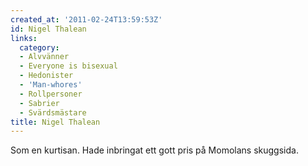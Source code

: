 ```yaml
---
created_at: '2011-02-24T13:59:53Z'
id: Nigel Thalean
links:
  category:
  - Alvvänner
  - Everyone is bisexual
  - Hedonister
  - 'Man-whores'
  - Rollpersoner
  - Sabrier
  - Svärdsmästare
title: Nigel Thalean
---
```


Som en kurtisan. Hade inbringat ett gott pris på Momolans skuggsida.